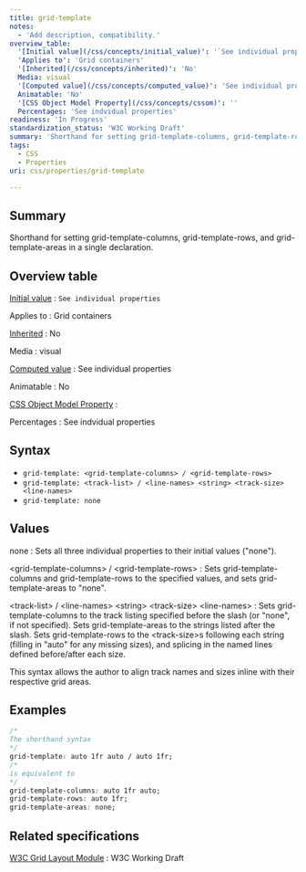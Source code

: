 ```yaml
---
title: grid-template
notes:
  - 'Add description, compatibility.'
overview_table:
  '[Initial value](/css/concepts/initial_value)': '`See individual properties`'
  'Applies to': 'Grid containers'
  '[Inherited](/css/concepts/inherited)': 'No'
  Media: visual
  '[Computed value](/css/concepts/computed_value)': 'See individual properties'
  Animatable: 'No'
  '[CSS Object Model Property](/css/concepts/cssom)': ''
  Percentages: 'See indvidual properties'
readiness: 'In Progress'
standardization_status: 'W3C Working Draft'
summary: 'Shorthand for setting grid-template-columns, grid-template-rows, and grid-template-areas in a single declaration.'
tags:
  - CSS
  - Properties
uri: css/properties/grid-template

---
```

## Summary

Shorthand for setting grid-template-columns, grid-template-rows, and grid-template-areas in a single declaration.

## Overview table

[Initial value](/css/concepts/initial_value)
:   `See individual properties`

Applies to
:   Grid containers

[Inherited](/css/concepts/inherited)
:   No

Media
:   visual

[Computed value](/css/concepts/computed_value)
:   See individual properties

Animatable
:   No

[CSS Object Model Property](/css/concepts/cssom)
:

Percentages
:   See indvidual properties

## Syntax

-   `grid-template: <grid-template-columns> / <grid-template-rows>`
-   `grid-template: <track-list> / <line-names> <string> <track-size> <line-names>`
-   `grid-template: none`

## Values

none
:   Sets all three individual properties to their initial values ("none").

\<grid-template-columns\> / \<grid-template-rows\>
:   Sets grid-template-columns and grid-template-rows to the specified values, and sets grid-template-areas to "none".

\<track-list\> / \<line-names\> \<string\> \<track-size\> \<line-names\>
:   Sets grid-template-columns to the track listing specified before the slash (or "none", if not specified). Sets grid-template-areas to the strings listed after the slash. Sets grid-template-rows to the \<track-size\>s following each string (filling in "auto" for any missing sizes), and splicing in the named lines defined before/after each size.

This syntax allows the author to align track names and sizes inline with their respective grid areas.

## Examples

``` css
/*
The shorthand syntax
*/
grid-template: auto 1fr auto / auto 1fr;
/*
is equivalent to
*/
grid-template-columns: auto 1fr auto;
grid-template-rows: auto 1fr;
grid-template-areas: none;
```

## Related specifications

[W3C Grid Layout Module](http://www.w3.org/TR/css3-grid-layout)
:   W3C Working Draft
